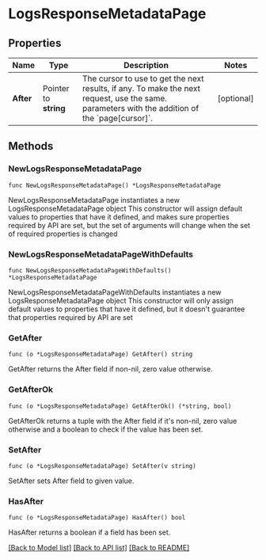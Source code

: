 # LogsResponseMetadataPage

## Properties

Name | Type | Description | Notes
------------ | ------------- | ------------- | -------------
**After** | Pointer to **string** | The cursor to use to get the next results, if any. To make the next request, use the same. parameters with the addition of the &#x60;page[cursor]&#x60;. | [optional] 

## Methods

### NewLogsResponseMetadataPage

`func NewLogsResponseMetadataPage() *LogsResponseMetadataPage`

NewLogsResponseMetadataPage instantiates a new LogsResponseMetadataPage object
This constructor will assign default values to properties that have it defined,
and makes sure properties required by API are set, but the set of arguments
will change when the set of required properties is changed

### NewLogsResponseMetadataPageWithDefaults

`func NewLogsResponseMetadataPageWithDefaults() *LogsResponseMetadataPage`

NewLogsResponseMetadataPageWithDefaults instantiates a new LogsResponseMetadataPage object
This constructor will only assign default values to properties that have it defined,
but it doesn't guarantee that properties required by API are set

### GetAfter

`func (o *LogsResponseMetadataPage) GetAfter() string`

GetAfter returns the After field if non-nil, zero value otherwise.

### GetAfterOk

`func (o *LogsResponseMetadataPage) GetAfterOk() (*string, bool)`

GetAfterOk returns a tuple with the After field if it's non-nil, zero value otherwise
and a boolean to check if the value has been set.

### SetAfter

`func (o *LogsResponseMetadataPage) SetAfter(v string)`

SetAfter sets After field to given value.

### HasAfter

`func (o *LogsResponseMetadataPage) HasAfter() bool`

HasAfter returns a boolean if a field has been set.


[[Back to Model list]](../README.md#documentation-for-models) [[Back to API list]](../README.md#documentation-for-api-endpoints) [[Back to README]](../README.md)


